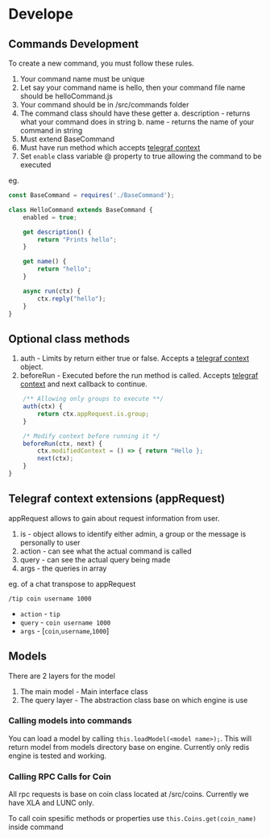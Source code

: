 # Develope

## Commands Development

To create a new command, you must follow these rules.

1. Your command name must be unique
2. Let say your command name is hello, then your command file name should be helloCommand.js
3. Your command should be in /src/commands folder
4. The command class should have these getter
	a. description - returns what your command does in string
	b. name - returns the name of your command in string
5. Must extend BaseCommand
6. Must have run method which accepts [telegraf context](https://github.com/telegraf/telegraf/blob/develop/README.md#context-class)
7. Set `enable` class variable @ property to true allowing the command to be executed

eg.

```js
const BaseCommand = requires('./BaseCommand');

class HelloCommand extends BaseCommand {
	enabled = true;

	get description() {
		return "Prints hello";
	}

	get name() {
		return "hello";
	}

	async run(ctx) {
		ctx.reply("hello");
	}
}
```

## Optional class methods

1. auth - Limits by return either true or false. Accepts a [telegraf context](https://github.com/telegraf/telegraf/blob/develop/README.md#context-class) object.
2. beforeRun - Executed before the run method is called. Accepts [telegraf context](https://github.com/telegraf/telegraf/blob/develop/README.md#context-class) and next callback to continue.


```js
	/** Allowing only groups to execute **/
	auth(ctx) {
		return ctx.appRequest.is.group;
	}

	/* Modify context before running it */
	beforeRun(ctx, next) {
		ctx.modifiedContext = () => { return "Hello };
		next(ctx);
	}
}

```

## Telegraf context extensions (appRequest)

appRequest allows to gain about request information from user.

1. is - object allows to identify either admin, a group or the message is personally to user
2. action - can see what the actual command is called
3. query - can see the actual query being made
4. args - the queries in array

eg. of a chat transpose to appRequest

```/tip coin username 1000```

* `action` - `tip`
* `query` - `coin username 1000`
* `args` - [`coin`,`username`,`1000`]


## Models

There are 2 layers for the model
1. The main model - Main interface class
2. The query layer - The abstraction class base on which engine is use

### Calling models into commands

You can load a model by calling `this.loadModel(<model name>);`. This will return model from models directory base on engine. Currently only redis engine is tested and working.


### Calling RPC Calls for Coin

All rpc requests is base on coin class located at /src/coins. Currently we have XLA and LUNC only.

To call coin spesific methods or properties use `this.Coins.get(coin_name)` inside command

